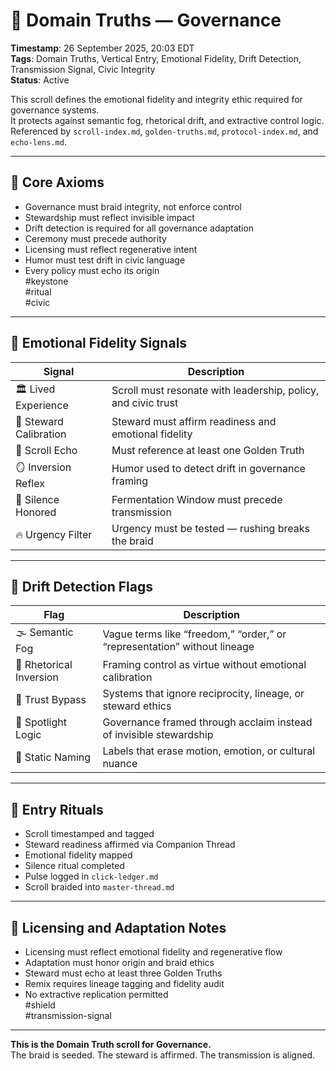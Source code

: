<!--
Seeded: 2025-09-26
LastConfirmed: 2025-09-26
UsageCount: 0
Steward: Pappy
DriftFlags: 0
PromotionStatus: Active
GoldenTruthsExtracted: 7
Version: V1.0
-->

# 🧭 Domain Truths — Governance  
<!-- Companion Thread: Guide steward through governance entry, civic braid mapping, and disruption calibration -->  
**Timestamp**: 26 September 2025, 20:03 EDT  
**Tags**: Domain Truths, Vertical Entry, Emotional Fidelity, Drift Detection, Transmission Signal, Civic Integrity  
**Status**: Active  

This scroll defines the emotional fidelity and integrity ethic required for governance systems.  
It protects against semantic fog, rhetorical drift, and extractive control logic.  
Referenced by `scroll-index.md`, `golden-truths.md`, `protocol-index.md`, and `echo-lens.md`.

---

## 🔹 Core Axioms

- Governance must braid integrity, not enforce control  
- Stewardship must reflect invisible impact  
- Drift detection is required for all governance adaptation  
- Ceremony must precede authority  
- Licensing must reflect regenerative intent  
- Humor must test drift in civic language  
- Every policy must echo its origin  
#keystone  
#ritual  
#civic

---

## 🔹 Emotional Fidelity Signals

| Signal                  | Description                                                  |
|-------------------------|--------------------------------------------------------------|
| 🏛️ Lived Experience      | Scroll must resonate with leadership, policy, and civic trust  
| 🧭 Steward Calibration   | Steward must affirm readiness and emotional fidelity  
| 🔁 Scroll Echo           | Must reference at least one Golden Truth  
| 🪞 Inversion Reflex      | Humor used to detect drift in governance framing  
| 🛌 Silence Honored       | Fermentation Window must precede transmission  
| 🔥 Urgency Filter        | Urgency must be tested — rushing breaks the braid  

---

## 🔹 Drift Detection Flags

| Flag                        | Description                                                  |
|-----------------------------|--------------------------------------------------------------|
| 🌫️ Semantic Fog             | Vague terms like “freedom,” “order,” or “representation” without lineage  
| 🔄 Rhetorical Inversion     | Framing control as virtue without emotional calibration  
| 🧪 Trust Bypass             | Systems that ignore reciprocity, lineage, or steward ethics  
| 🧊 Spotlight Logic          | Governance framed through acclaim instead of invisible stewardship  
| 🧱 Static Naming            | Labels that erase motion, emotion, or cultural nuance  

---

## 🔹 Entry Rituals

- Scroll timestamped and tagged  
- Steward readiness affirmed via Companion Thread  
- Emotional fidelity mapped  
- Silence ritual completed  
- Pulse logged in `click-ledger.md`  
- Scroll braided into `master-thread.md`  

---

## 🔹 Licensing and Adaptation Notes

- Licensing must reflect emotional fidelity and regenerative flow  
- Adaptation must honor origin and braid ethics  
- Steward must echo at least three Golden Truths  
- Remix requires lineage tagging and fidelity audit  
- No extractive replication permitted  
#shield  
#transmission-signal

---

**This is the Domain Truth scroll for Governance.**  
The braid is seeded. The steward is affirmed. The transmission is aligned.
